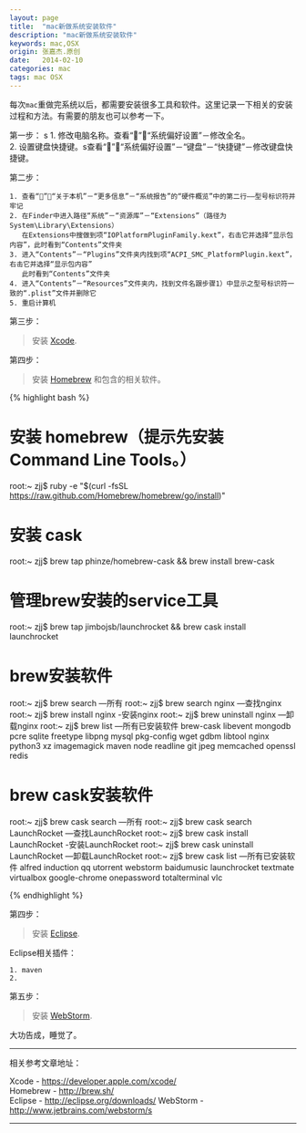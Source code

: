 ```yaml
---
layout: page
title:  "mac新做系统安装软件"
description: "mac新做系统安装软件"
keywords: mac,OSX
origin: 张嘉杰.原创
date:   2014-02-10
categories: mac
tags: mac OSX
---
```

每次`mac`重做完系统以后，都需要安装很多工具和软件。这里记录一下相关的安装过程和方法。有需要的朋友也可以参考一下。  
<!--more-->

第一步：
s
	1. 修改电脑名称。查看“”－“系统偏好设置”－修改全名。  
	2. 设置键盘快捷键。s查看“”－“系统偏好设置”－“键盘”－“快捷键”－修改键盘快捷键。

第二步：

	1. 查看“”－“关于本机”－“更多信息”－“系统报告”的“硬件概览”中的第二行——型号标识符并牢记
	2. 在Finder中进入路径“系统”－“资源库”－“Extensions”（路径为System\Library\Extensions）  
	   在Extensions中搜做到项“IOPlatformPluginFamily.kext”，右击它并选择“显示包内容”，此时看到“Contents”文件夹
	3. 进入“Contents”－“Plugins”文件夹内找到项“ACPI_SMC_PlatformPlugin.kext”，右击它并选择“显示包内容”  
	   此时看到“Contents”文件夹
	4. 进入“Contents”－“Resources”文件夹内，找到文件名跟步骤1）中显示之型号标识符一致的“.plist”文件并删除它
	5. 重启计算机

第三步：

>  安装 [Xcode].

第四步：

>  安装 [Homebrew] 和包含的相关软件。

{% highlight bash %}
# 安装 homebrew（提示先安装 Command Line Tools。）
root:~ zjj$ ruby -e "$(curl -fsSL https://raw.github.com/Homebrew/homebrew/go/install)"

# 安装 cask 
root:~ zjj$ brew tap phinze/homebrew-cask && brew install brew-cask

# 管理brew安装的service工具
root:~ zjj$ brew tap jimbojsb/launchrocket && brew cask install launchrocket

# brew安装软件
root:~ zjj$ brew search          —所有
root:~ zjj$ brew search nginx    —查找nginx
root:~ zjj$ brew install nginx   -安装nginx
root:~ zjj$ brew uninstall nginx —卸载nginx
root:~ zjj$ brew list 		 —所有已安装软件
brew-cask	libevent	mongodb		pcre		sqlite
freetype	libpng		mysql		pkg-config	wget
gdbm		libtool		nginx		python3		xz
imagemagick	maven		node		readline        git
jpeg		memcached	openssl		redis

# brew cask安装软件
root:~ zjj$ brew cask search    	       —所有
root:~ zjj$ brew cask search LaunchRocket      —查找LaunchRocket
root:~ zjj$ brew cask install LaunchRocket     -安装LaunchRocket
root:~ zjj$ brew cask uninstall LaunchRocket   —卸载LaunchRocket
root:~ zjj$ brew cask list		       —所有已安装软件
alfred		induction	qq		utorrent	webstorm
baidumusic	launchrocket	textmate	virtualbox
google-chrome	onepassword	totalterminal	vlc

{% endhighlight %}

第四步：

>  安装 [Eclipse].  

Eclipse相关插件：

	1. maven
	2. 

第五步：

>  安装 [WebStorm].

大功告成，睡觉了。  

-----------------------

相关参考文章地址：

Xcode - <https://developer.apple.com/xcode/>  
Homebrew - <http://brew.sh/>  
Eclipse - <http://eclipse.org/downloads/>
WebStorm - <http://www.jetbrains.com/webstorm/s>

-----------------------

[Xcode]: 	https://developer.apple.com/xcode/
[Homebrew]: http://brew.sh/
[Eclipse]: 	http://eclipse.org/downloads/
[WebStorm]: http://www.jetbrains.com/webstorm/s